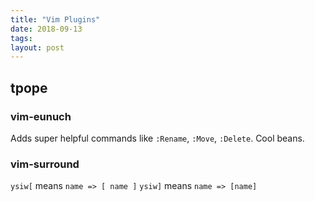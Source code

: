```yaml
---
title: "Vim Plugins"
date: 2018-09-13
tags:
layout: post
---
```


## tpope

### vim-eunuch

Adds super helpful commands like `:Rename`, `:Move`, `:Delete`. Cool beans.

### vim-surround

`ysiw[` means `name => [ name ]`
`ysiw]` means `name => [name]`
